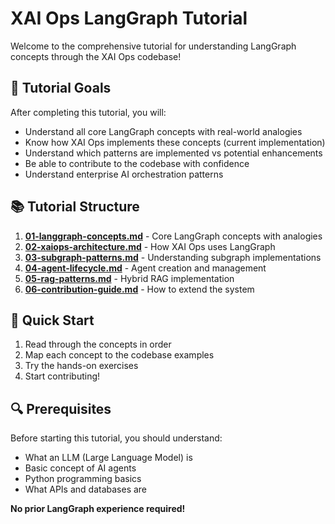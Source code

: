 # XAI Ops LangGraph Tutorial

Welcome to the comprehensive tutorial for understanding LangGraph concepts through the XAI Ops codebase!

## 🎯 Tutorial Goals

After completing this tutorial, you will:
- Understand all core LangGraph concepts with real-world analogies
- Know how XAI Ops implements these concepts (current implementation)
- Understand which patterns are implemented vs potential enhancements
- Be able to contribute to the codebase with confidence
- Understand enterprise AI orchestration patterns

## 📚 Tutorial Structure

1. **[01-langgraph-concepts.md](01-langgraph-concepts.md)** - Core LangGraph concepts with analogies
2. **[02-xaiops-architecture.md](02-xaiops-architecture.md)** - How XAI Ops uses LangGraph
3. **[03-subgraph-patterns.md](03-subgraph-patterns.md)** - Understanding subgraph implementations
4. **[04-agent-lifecycle.md](04-agent-lifecycle.md)** - Agent creation and management
5. **[05-rag-patterns.md](05-rag-patterns.md)** - Hybrid RAG implementation
6. **[06-contribution-guide.md](06-contribution-guide.md)** - How to extend the system

## 🚀 Quick Start

1. Read through the concepts in order
2. Map each concept to the codebase examples
3. Try the hands-on exercises
4. Start contributing!

## 🔍 Prerequisites

Before starting this tutorial, you should understand:
- What an LLM (Large Language Model) is
- Basic concept of AI agents
- Python programming basics
- What APIs and databases are

**No prior LangGraph experience required!**
